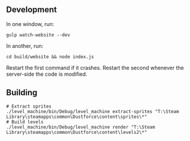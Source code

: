## Development

In one window, run:

    gulp watch-website --dev

In another, run:

    cd build/website && node index.js

Restart the first command if it crashes. Restart the second whenever the server-side the code is modified.

## Building

    # Extract sprites
    ./level_machine/bin/Debug/level_machine extract-sprites "T:\Steam Library\steamapps\common\Dustforce\content\sprites\*"
    # Build levels
    ./level_machine/bin/Debug/level_machine render "T:\Steam Library\steamapps\common\Dustforce\content\levels2\*"
